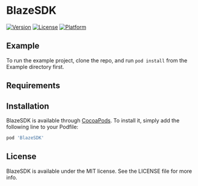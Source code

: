 # BlazeSDK

[![Version](https://img.shields.io/cocoapods/v/BlazeSDK.svg?style=flat)](https://cocoapods.org/pods/BlazeSDK)
[![License](https://img.shields.io/cocoapods/l/BlazeSDK.svg?style=flat)](https://cocoapods.org/pods/BlazeSDK)
[![Platform](https://img.shields.io/cocoapods/p/BlazeSDK.svg?style=flat)](https://cocoapods.org/pods/BlazeSDK)

## Example

To run the example project, clone the repo, and run `pod install` from the Example directory first.

## Requirements

## Installation

BlazeSDK is available through [CocoaPods](https://cocoapods.org). To install
it, simply add the following line to your Podfile:

```ruby
pod 'BlazeSDK'
```

## License

BlazeSDK is available under the MIT license. See the LICENSE file for more info.
